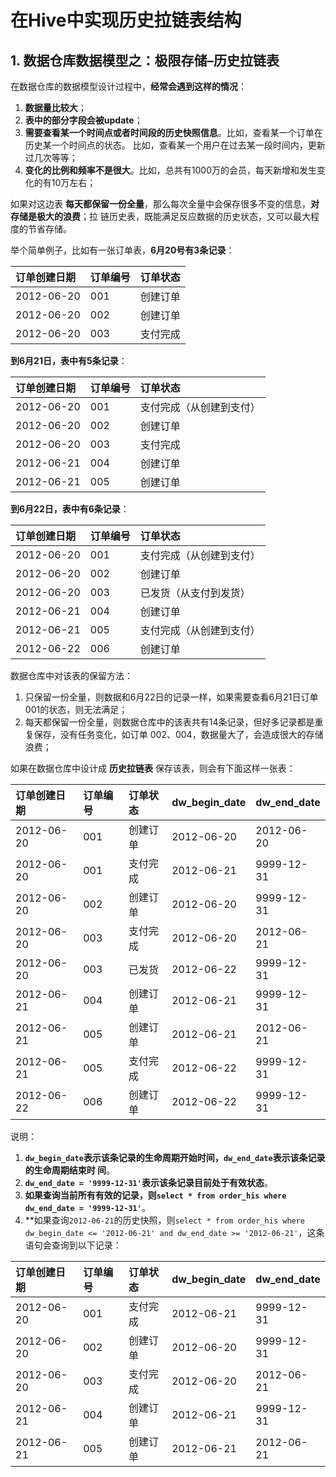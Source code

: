 在Hive中实现历史拉链表结构
===================================================================================
## 1. 数据仓库数据模型之：极限存储–历史拉链表
在数据仓库的数据模型设计过程中，**经常会遇到这样的情况**：
1. **数据量比较大**；
2. **表中的部分字段会被update**；
3. **需要查看某一个时间点或者时间段的历史快照信息**。比如，查看某一个订单在历史某一个时间点的状态。
比如，查看某一个用户在过去某一段时间内，更新过几次等等；
4. **变化的比例和频率不是很大**。比如，总共有1000万的会员，每天新增和发生变化的有10万左右；

如果对这边表 **每天都保留一份全量**，那么每次全量中会保存很多不变的信息，**对存储是极大的浪费**；拉
链历史表，既能满足反应数据的历史状态，又可以最大程度的节省存储。

举个简单例子，比如有一张订单表，**6月20号有3条记录**：

| 订单创建日期 | 订单编号 | 订单状态 |
|:------------------|:------------|:------------|
|  2012-06-20 | 001  |  创建订单 |
|  2012-06-20 | 002  |  创建订单 |
|  2012-06-20 | 003  |  支付完成 |

**到6月21日，表中有5条记录**：

| 订单创建日期 | 订单编号 | 订单状态 |
|:------------------|:------------|:------------|
|  2012-06-20 | 001  |  支付完成（从创建到支付） |
|  2012-06-20 | 002  |  创建订单 |
|  2012-06-20 | 003  |  支付完成 |
|  2012-06-21 | 004  |  创建订单 |
|  2012-06-21 | 005  |  创建订单 |

**到6月22日，表中有6条记录**：

| 订单创建日期 | 订单编号 | 订单状态 |
|:------------------|:------------|:------------|
|  2012-06-20 | 001  |  支付完成（从创建到支付） |
|  2012-06-20 | 002  |  创建订单 |
|  2012-06-20 | 003  |  已发货（从支付到发货） |
|  2012-06-21 | 004  |  创建订单 |
|  2012-06-21 | 005  |  支付完成（从创建到支付） |
|  2012-06-22 | 006  |  创建订单 |

数据仓库中对该表的保留方法：
1. 只保留一份全量，则数据和6月22日的记录一样，如果需要查看6月21日订单001的状态，则无法满足；
2. 每天都保留一份全量，则数据仓库中的该表共有14条记录，但好多记录都是重复保存，没有任务变化，如订单
002、004，数据量大了，会造成很大的存储浪费；

如果在数据仓库中设计成 **历史拉链表** 保存该表，则会有下面这样一张表：

| 订单创建日期  |  订单编号 | 订单状态 | dw_begin_date  |  dw_end_date |
| :------------------| :------------|:------------|:----------------------|:-------------------|
|  2012-06-20 | 001 | 创建订单 | 2012-06-20 |  2012-06-20 |
|  2012-06-20 | 001 | 支付完成 | 2012-06-21 |  9999-12-31 |
|  2012-06-20 | 002 | 创建订单 | 2012-06-20 |  9999-12-31 |
|  2012-06-20 | 003 | 支付完成 | 2012-06-20 |  2012-06-21 |
|  2012-06-20 | 003 | 已发货 | 2012-06-22  | 9999-12-31  |
|  2012-06-21 | 004 | 创建订单 | 2012-06-21  | 9999-12-31 |
|  2012-06-21 | 005 | 创建订单 | 2012-06-21  | 2012-06-21 |
|  2012-06-21 | 005 | 支付完成 | 2012-06-22  | 9999-12-31 |
|  2012-06-22 | 006 | 创建订单 | 2012-06-22 | 9999-12-31 |

说明：
1. **`dw_begin_date`表示该条记录的生命周期开始时间，`dw_end_date`表示该条记录的生命周期结束时
间**。
2. **`dw_end_date = '9999-12-31'`表示该条记录目前处于有效状态**。
3. **如果查询当前所有有效的记录，则`select * from order_his where dw_end_date = '9999-12-31'`**。
4. **如果查询`2012-06-21`的历史快照，则`select * from order_his where dw_begin_date <= '2012-06-21' and dw_end_date >= '2012-06-21'`，这条语句会查询到以下记录：

| 订单创建日期  |  订单编号 | 订单状态 | dw_begin_date  |  dw_end_date |
| :------------------| :------------|:------------|:----------------------|:-------------------|
|  2012-06-20 | 001 | 支付完成 | 2012-06-21 |  9999-12-31 |
|  2012-06-20 | 002 | 创建订单 | 2012-06-20 |  9999-12-31 |
|  2012-06-20 | 003 | 支付完成 | 2012-06-20 |  2012-06-21 |
|  2012-06-21 | 004 | 创建订单 | 2012-06-21  | 9999-12-31 |
|  2012-06-21 | 005 | 创建订单 | 2012-06-21  | 2012-06-21 |

